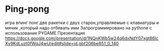 # Ping-pong
игра впинг понг
две ракетки с двух старон,управляемые с клавиатуры и мячик ,который надо отбивать ими
Запрограммировано на pythone с использование PYGAME
Презентация https://docs.google.com/presentation/d/1NQnKWb5w24q6dxNdY07xgt86IcXv9KdLuzt0fWqJ4wU/edit#slide=id.gbf206be851_0_140
